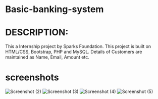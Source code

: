 # Basic-banking-system

# DESCRIPTION:
This a Internship project by Sparks Foundation.
This project is built on HTML/CSS, Bootstrap, PHP and MySQL.
Details of Customers are maintained as Name, Email, Amount etc.
# screenshots

![Screenshot (2)](https://github.com/Sradha1234/Basic-banking-system/assets/136174579/9b6a82a4-4f0a-4eb1-866d-200b1b061b5a)
![Screenshot (3)](https://github.com/Sradha1234/Basic-banking-system/assets/136174579/fd6dbd3f-84f2-44c9-96de-c08d16085b1a)
![Screenshot (4)](https://github.com/Sradha1234/Basic-banking-system/assets/136174579/4264865e-750f-4042-b5df-4e7e78d94c48)
![Screenshot (5)](https://github.com/Sradha1234/Basic-banking-system/assets/136174579/4ab6a97b-669d-4dbb-8c04-482d6e1f1afd)
